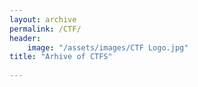 ```yaml
---
layout: archive
permalink: /CTF/
header:
	image: "/assets/images/CTF Logo.jpg" 
title: "Arhive of CTFS"
	
---
```




